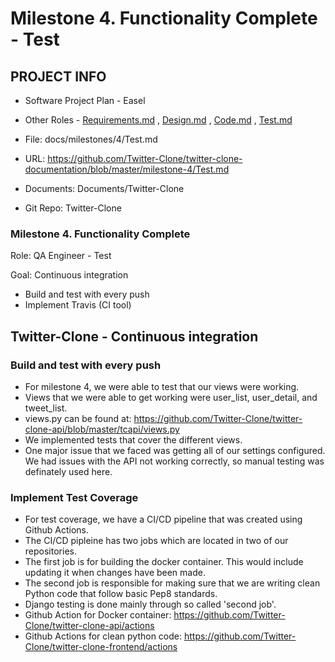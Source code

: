 # Milestone 4. Functionality Complete - Test


## PROJECT INFO

* Software Project Plan - Easel

* Other Roles - [Requirements.md](Requirements.md)
, [Design.md](Design.md)
, [Code.md](Code.md)
, [Test.md](Test.md)



* File: docs/milestones/4/Test.md

* URL: https://github.com/Twitter-Clone/twitter-clone-documentation/blob/master/milestone-4/Test.md

* Documents: Documents/Twitter-Clone

* Git Repo: Twitter-Clone




### Milestone 4. Functionality Complete



Role: QA Engineer - Test

Goal: Continuous integration

* Build and test with every push
* Implement Travis (CI tool)



## Twitter-Clone - Continuous integration

### Build and test with every push
* For milestone 4, we were able to test that our views were working. 
* Views that we were able to get working were user_list, user_detail, and tweet_list.
* views.py can be found at: https://github.com/Twitter-Clone/twitter-clone-api/blob/master/tcapi/views.py
* We implemented tests that cover the different views.
* One major issue that we faced was getting all of our settings configured. We had issues with the API not working correctly, so manual testing was definately used here.


### Implement Test Coverage
* For test coverage, we have a CI/CD pipeline that was created using Github Actions. 
* The CI/CD pipleine has two jobs which are located in two of our repositories. 
* The first job is for building the docker container. This would include updating it when changes have been made. 
* The second job is responsible for making sure that we are writing clean Python code that follow basic Pep8 standards. 
* Django testing is done mainly through so called 'second job'.
* Github Action for Docker container: https://github.com/Twitter-Clone/twitter-clone-api/actions
* Github Actions for clean python code: https://github.com/Twitter-Clone/twitter-clone-frontend/actions
